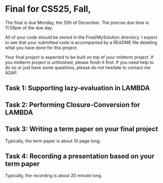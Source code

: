 # Final for CS525, Fall,

The final is due Monday, the 12th of December.  The precise due
time is 11:59pm of the due day.

All of your code should be stored in the Final/MySolution directory.
I expect to see that your submitted code is accompanied by a README file
detailing what you have done for this project.

Your final project is expected to be built on top of your midterm project.
If you midterm project is unfinished, please finish it first. If you need
help to do so or just have some questions, please do not hesitate to contact
me ASAP.

## Task 1: Supporting lazy-evaluation in LAMBDA

## Task 2: Performing Closure-Conversion for LAMBDA

## Task 3: Writing a term paper on your final project
Typically, the term paper is about 10 page long.

## Task 4: Recording a presentation based on your term paper
Typically, the recording is about 20 minute long.
